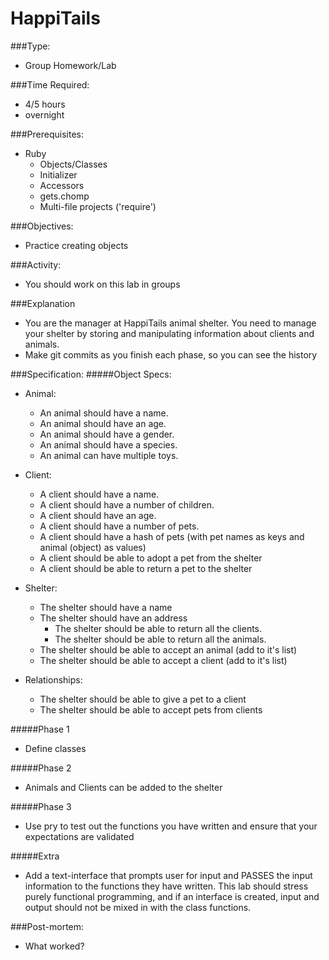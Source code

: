 # HappiTails

###Type:
- Group Homework/Lab

###Time Required:
- 4/5 hours
- overnight

###Prerequisites:
- Ruby
  - Objects/Classes
  - Initializer
  - Accessors
  - gets.chomp
  - Multi-file projects ('require')

###Objectives:
- Practice creating objects

###Activity:
- You should work on this lab in groups

###Explanation
- You are the manager at HappiTails animal shelter. You need to manage your
shelter by storing and manipulating information about clients and animals.
- Make git commits as you finish each phase, so
you can see the history

###Specification:
#####Object Specs:
- Animal:
	- An animal should have a name.
	- An animal should have an age.
	- An animal should have a gender.
	- An animal should have a species.
	- An animal can have multiple toys.

- Client:
	- A client should have a name.
	- A client should have a number of children.
	- A client should have an age.
	- A client should have a number of pets.
  - A client should have a hash of pets (with pet names as keys and animal (object) as values)
  - A client should be able to adopt a pet from the shelter
  - A client should be able to return a pet to the shelter

- Shelter:
  - The shelter should have a name
  - The shelter should have an address
	- The shelter should be able to return all the clients.
	- The shelter should be able to return all the animals.
  - The shelter should be able to accept an animal (add to it's list)
  - The shelter should be able to accept a client (add to it's list)

- Relationships:
	- The shelter should be able to give a pet to a client
	- The shelter should be able to accept pets from clients

#####Phase 1
- Define classes 

#####Phase 2
- Animals and Clients can be added to the shelter

#####Phase 3
- Use pry to test out the functions you
  have written and ensure that your expectations are validated

#####Extra 
- Add a text-interface that
  prompts user for input and PASSES the input information to 
  the functions they have written. This lab should stress purely
  functional programming, and if an interface is created, input
  and output should not be mixed in with the class functions.

###Post-mortem:
- What worked?




